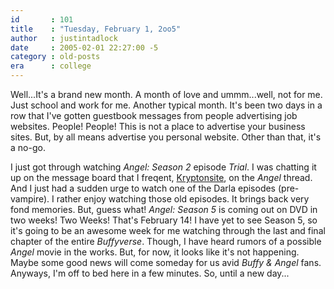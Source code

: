 ```yaml
---
id       : 101
title    : "Tuesday, February 1, 2oo5"
author   : justintadlock
date     : 2005-02-01 22:27:00 -5
category : old-posts
era      : college
---
```


Well...It's a brand new month.  A month of love and ummm...well, not for me.  Just school and work for me.  Another typical month.  It's been two days in a row that I've gotten guestbook messages from people advertising job websites.  People! People! This is not a place to advertise your business sites.  But, by all means advertise you personal website.  Other than that, it's a no-go.

I just got through watching <i> Angel: Season 2</i> episode <i> Trial</i>.  I was chatting it up on the message board that I freqent, <a href="http://www.kryptonsite.com" title="Kryptonsite Website" rel="external"> Kryptonsite</a>, on the <i> Angel</i> thread.  And I just had a sudden urge to watch one of the Darla episodes (pre-vampire).  I rather enjoy watching those old episodes.  It brings back very fond memories.  But, guess what!  <i> Angel: Season 5</i> is coming out on DVD in two weeks!  Two Weeks! That's February 14! I have yet to see Season 5, so it's going to be an awesome week for me watching through the last and final chapter of the entire <i> Buffyverse</i>.  Though, I have heard rumors of a possible <i> Angel</i> movie in the works.  But, for now, it looks like it's not happening.  Maybe some good news will come someday for us avid <i> Buffy & Angel</i> fans.  Anyways, I'm off to bed here in a few minutes.  So, until a new day...
